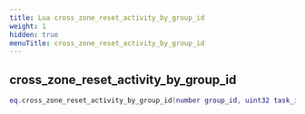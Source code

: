 ```yaml
---
title: Lua cross_zone_reset_activity_by_group_id
weight: 1
hidden: true
menuTitle: cross_zone_reset_activity_by_group_id
---
```

## cross_zone_reset_activity_by_group_id
```lua
eq.cross_zone_reset_activity_by_group_id(number group_id, uint32 task_id, number activity_id) -- void
```